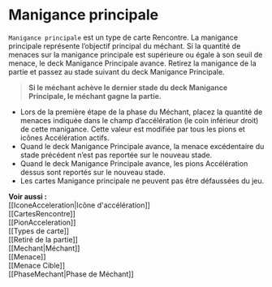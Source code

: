 # Manigance principale
`Manigance principale` est un type de carte Rencontre. La manigance principale représente l’objectif principal du méchant. Si la quantité de menaces sur la manigance principale est supérieure ou égale à son seuil de menace, le deck Manigance Principale avance. Retirez la manigance de la partie et passez au stade suivant du deck Manigance Principale. 

>**Si le méchant achève le dernier stade du deck Manigance Principale, le méchant gagne la partie.**

- Lors de la première étape de la phase du Méchant, placez la quantité de menaces indiquée dans le champ d’accélération (le coin inférieur droit) de cette manigance. Cette valeur est modifiée par tous les pions et icônes Accélération actifs. 
- Quand le deck Manigance Principale avance, la menace excédentaire du stade précédent n’est pas reportée sur le nouveau stade. 
- Quand le deck Manigance Principale avance, les pions Accélération dessus sont reportés sur le nouveau stade. 
- Les cartes Manigance principale ne peuvent pas être défaussées du jeu. 

**Voir aussi :**  
[[IconeAcceleration|Icône d'accélération]]  
[[CartesRencontre]]  
[[PionAcceleration]]  
[[Types de carte]]  
[[Retiré de la partie]]  
[[Mechant|Méchant]]  
[[Menace]]  
[[Menace Cible]]  
[[PhaseMechant|Phase de Méchant]]